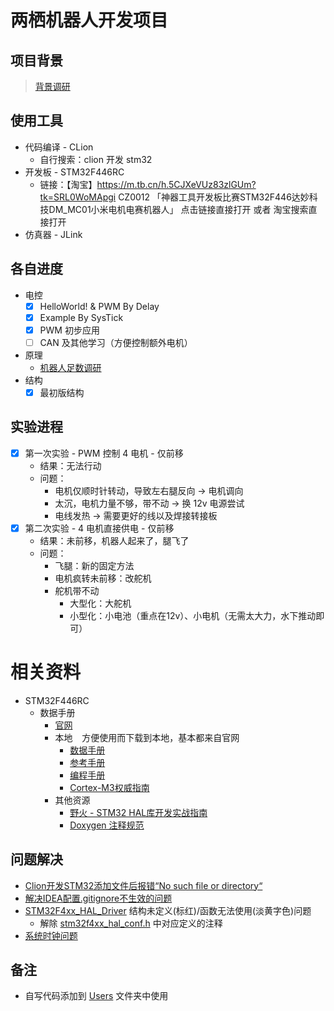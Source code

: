 # 两栖机器人开发项目

## 项目背景

> [背景调研](RelevantInformation/Research/背景调研.docx)

## 使用工具

- 代码编译 - CLion
    - 自行搜索：clion 开发 stm32
- 开发板 - STM32F446RC
    - 链接：【淘宝】https://m.tb.cn/h.5CJXeVUz83zlGUm?tk=SRL0WoMApgi CZ0012 「神器工具开发板比赛STM32F446达妙科技DM_MC01小米电机电赛机器人」
      点击链接直接打开 或者 淘宝搜索直接打开
- 仿真器 - JLink

## 各自进度

- 电控
    - [x] HelloWorld! & PWM By Delay
    - [x] Example By SysTick
    - [x] PWM 初步应用
    - [ ] CAN 及其他学习（方便控制额外电机）
- 原理
    - [机器人足数调研](RelevantInformation/Research/机械人足数调研.docx)
- 结构
    - [x] 最初版结构

## 实验进程

- [x] 第一次实验 - PWM 控制 4 电机 - 仅前移
  - 结果：无法行动
  - 问题：
    - 电机仅顺时针转动，导致左右腿反向 -> 电机调向
    - 太沉，电机力量不够，带不动 -> 换 12v 电源尝试
    - 电线发热 -> 需要更好的线以及焊接转接板
- [x] 第二次实验 - 4 电机直接供电 - 仅前移
  - 结果：未前移，机器人起来了，腿飞了
  - 问题：
    - 飞腿：新的固定方法
    - 电机疯转未前移：改舵机
    - 舵机带不动
      - 大型化：大舵机
      - 小型化：小电池（重点在12v）、小电机（无需太大力，水下推动即可）

# 相关资料

- STM32F446RC
    - 数据手册
        - [官网](https://www.st.com/zh/microcontrollers-microprocessors/stm32f446/documentation.html)
        - 本地 &#x2002; 方便使用而下载到本地，基本都来自官网
            - [数据手册](RelevantInformation/DataSheet/stm32f446mc.pdf)
            - [参考手册](RelevantInformation/DataSheet/rm0390-stm32f446xx-advanced-armbased-32bit-mcus-stmicroelectronics.pdf)
            - [编程手册](RelevantInformation/DataSheet/pm0214-stm32-cortexm4-mcus-and-mpus-programming-manual-stmicroelectronics.pdf)
            - [Cortex-M3权威指南](RelevantInformation/DataSheet/Cortex_M3_Definitive_Guide(CN).pdf)
        - 其他资源
            - [野火 - STM32 HAL库开发实战指南](https://doc.embedfire.com/mcu/stm32/f429tiaozhanzhe/hal/zh/latest/index.html)
            - [Doxygen 注释规范](https://www.cnblogs.com/silencehuan/p/11169084.html)

## 问题解决

- [Clion开发STM32添加文件后报错“No such file or directory“](https://blog.csdn.net/weixin_45636061/article/details/121623826)
- [解决IDEA配置.gitignore不生效的问题](https://blog.csdn.net/qq_43705131/article/details/107989768)
- [STM32F4xx_HAL_Driver](Drivers/STM32F4xx_HAL_Driver) 结构未定义(标红)/函数无法使用(淡黄字色)问题
    - 解除 [stm32f4xx_hal_conf.h](Core/Inc/stm32f4xx_hal_conf.h) 中对应定义的注释
- [系统时钟问题](https://blog.csdn.net/u014670574/article/details/70162036)

## 备注

- 自写代码添加到 [Users](Users) 文件夹中使用